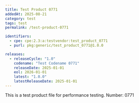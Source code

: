 ```yaml
---
title: Test Product 0771
addedAt: 2025-08-21
category: test
tags: test
permalink: /test-product-0771

identifiers:
  - cpe: cpe:2.3:a:testvendor:test_product_0771
  - purl: pkg:generic/test_product_0771@1.0.0

releases:
  - releaseCycle: "1.0"
    codename: "Test Codename 0771"
    releaseDate: 2025-01-01
    eol: 2026-01-01
    latest: "1.0.0"
    latestReleaseDate: 2025-01-01
---
```


This is a test product file for performance testing. Number: 0771
